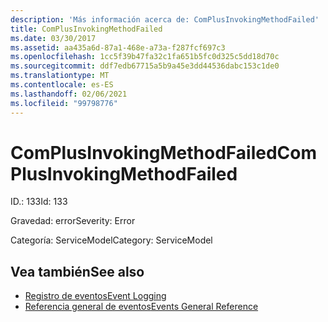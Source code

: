 ```yaml
---
description: 'Más información acerca de: ComPlusInvokingMethodFailed'
title: ComPlusInvokingMethodFailed
ms.date: 03/30/2017
ms.assetid: aa435a6d-87a1-468e-a73a-f287fcf697c3
ms.openlocfilehash: 1cc5f39b47fa32c1fa651b5fc0d325c5dd18d70c
ms.sourcegitcommit: ddf7edb67715a5b9a45e3dd44536dabc153c1de0
ms.translationtype: MT
ms.contentlocale: es-ES
ms.lasthandoff: 02/06/2021
ms.locfileid: "99798776"
---
```

# <a name="complusinvokingmethodfailed"></a><span data-ttu-id="efdb3-103">ComPlusInvokingMethodFailed</span><span class="sxs-lookup"><span data-stu-id="efdb3-103">ComPlusInvokingMethodFailed</span></span>

<span data-ttu-id="efdb3-104">ID.: 133</span><span class="sxs-lookup"><span data-stu-id="efdb3-104">Id: 133</span></span>  
  
 <span data-ttu-id="efdb3-105">Gravedad: error</span><span class="sxs-lookup"><span data-stu-id="efdb3-105">Severity: Error</span></span>  
  
 <span data-ttu-id="efdb3-106">Categoría: ServiceModel</span><span class="sxs-lookup"><span data-stu-id="efdb3-106">Category: ServiceModel</span></span>  
  
## <a name="see-also"></a><span data-ttu-id="efdb3-107">Vea también</span><span class="sxs-lookup"><span data-stu-id="efdb3-107">See also</span></span>

- [<span data-ttu-id="efdb3-108">Registro de eventos</span><span class="sxs-lookup"><span data-stu-id="efdb3-108">Event Logging</span></span>](index.md)
- [<span data-ttu-id="efdb3-109">Referencia general de eventos</span><span class="sxs-lookup"><span data-stu-id="efdb3-109">Events General Reference</span></span>](events-general-reference.md)
